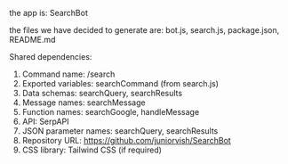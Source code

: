 the app is: SearchBot

the files we have decided to generate are: bot.js, search.js, package.json, README.md

Shared dependencies:
1. Command name: /search
2. Exported variables: searchCommand (from search.js)
3. Data schemas: searchQuery, searchResults
4. Message names: searchMessage
5. Function names: searchGoogle, handleMessage
6. API: SerpAPI
7. JSON parameter names: searchQuery, searchResults
8. Repository URL: https://github.com/juniorvish/SearchBot
9. CSS library: Tailwind CSS (if required)